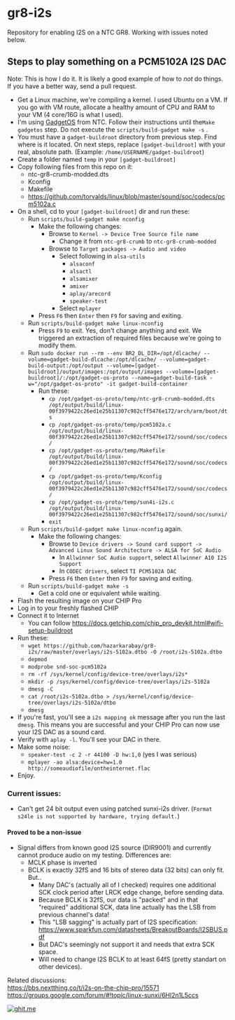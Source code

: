 # gr8-i2s
Repository for enabling I2S on a NTC GR8. Working with issues noted below. 

## Steps to play something on a PCM5102A I2S DAC
Note: This is how I do it. It is likely a good example of how to *not* do things. If you have a better way, send a pull request. 
 
* Get a Linux machine, we're compiling a kernel. I used Ubuntu on a VM. If you go with VM route, allocate a healthy amount of CPU and RAM to your VM (4 core/16G is what I used).
* I'm using [GadgetOS](https://github.com/NextThingCo/gadget-buildroot) from NTC. Follow their instructions until the`Make gadgetos` step. Do not execute the `scripts/build-gadget make -s` .
* You must have a `gadget-buildroot` directory from previous step. Find where is it located. On next steps, replace `[gadget-buildroot]`  with your real, absolute path. (Example: `/home/USERNAME/gadget-buildroot`)
* Create a folder named `temp` in your `[gadget-buildroot]`
* Copy following files from this repo on it:
	* ntc-gr8-crumb-modded.dts
	* Kconfig
	* Makefile
	* https://github.com/torvalds/linux/blob/master/sound/soc/codecs/pcm5102a.c
* On a shell, cd to your  `[gadget-buildroot]` dir and run these:
	* Run `scripts/build-gadget make nconfig`
		* Make the following changes:
			* Browse to `Kernel -> Device Tree Source file name`
				* Change it from `ntc-gr8-crumb` to `ntc-gr8-crumb-modded`
			* Browse to `Target packages -> Audio and video`
				* Select following in `alsa-utils`
					* `alsaconf`
					* `alsactl`
					* `alsamixer`
					* `amixer`
					* `aplay/arecord`
					* `speaker-test`
				* Select `mplayer`
		* Press `F6` then `Enter` then `F9` for saving and exiting.
	* Run `scripts/build-gadget make linux-nconfig`
		* Press  `F9` to exit. Yes, don't change anything and exit. We triggered an extraction of required files because we're going to modify them.
	* Run `sudo docker run --rm --env BR2_DL_DIR=/opt/dlcache/ --volume=gadget-build-dlcache:/opt/dlcache/ --volume=gadget-build-output:/opt/output --volume=[gadget-buildroot]/output/images:/opt/output/images --volume=[gadget-buildroot]/:/opt/gadget-os-proto --name=gadget-build-task -w="/opt/gadget-os-proto" -it gadget-build-container`
		* Run these:
			* `cp /opt/gadget-os-proto/temp/ntc-gr8-crumb-modded.dts /opt/output/build/linux-00f3979422c26ed1e25b11307c982cff5476e172/arch/arm/boot/dts`
			* `cp /opt/gadget-os-proto/temp/pcm5102a.c /opt/output/build/linux-00f3979422c26ed1e25b11307c982cff5476e172/sound/soc/codecs/`
			* `cp /opt/gadget-os-proto/temp/Makefile /opt/output/build/linux-00f3979422c26ed1e25b11307c982cff5476e172/sound/soc/codecs/`
			* `cp /opt/gadget-os-proto/temp/Kconfig /opt/output/build/linux-00f3979422c26ed1e25b11307c982cff5476e172/sound/soc/codecs/`
			* `cp /opt/gadget-os-proto/temp/sun4i-i2s.c /opt/output/build/linux-00f3979422c26ed1e25b11307c982cff5476e172/sound/soc/sunxi/`
			* `exit`
	* Run `scripts/build-gadget make linux-nconfig` again.
		* Make the following changes:
			*  Browse to `Device drivers -> Sound card support -> Advanced Linux Sound Architecture -> ALSA for SoC Audio`
				* In `Allwinner SoC Audio support`, select `Allwinner A10 I2S Support`
				* In `CODEC drivers`, select `TI PCM5102A DAC`
			* Press `F6` then `Enter` then `F9` for saving and exiting.
	* Run `scripts/build-gadget make -s`
		* Get a cold one or equivalent while waiting.
* Flash the resulting image on your CHIP Pro
* Log in to your freshly flashed CHIP
* Connect it to Internet
	* You can follow https://docs.getchip.com/chip_pro_devkit.html#wifi-setup-buildroot
* Run these:
	* `wget https://github.com/hazarkarabay/gr8-i2s/raw/master/overlays/i2s-5102a.dtbo -O /root/i2s-5102a.dtbo`
	* `depmod`
	* `modprobe snd-soc-pcm5102a`
	* `rm -rf /sys/kernel/config/device-tree/overlays/i2s*`
	* `mkdir -p /sys/kernel/config/device-tree/overlays/i2s-5102a`
	* `dmesg -C`
	* `cat /root/i2s-5102a.dtbo > /sys/kernel/config/device-tree/overlays/i2s-5102a/dtbo`
	* `dmesg`
* If you're fast, you'll see a `i2s mapping ok` message after you run the last `dmesg`. This means you are successful and your CHIP Pro can now use your I2S DAC as a sound card.
* Verify with `aplay -l`. You'll see your DAC in there.
* Make some noise:
	* `speaker-test -c 2 -r 44100 -D hw:1,0` (yes I was serious)
	* `mplayer -ao alsa:device=hw=1.0 http://someaudiofile/ontheinternet.flac`
* Enjoy.


### Current issues:
* Can't get 24 bit output even using patched sunxi-i2s driver. (`Format s24le is not supported by hardware, trying default.`)



#### Proved to be a non-issue 
* Signal differs from known good I2S source (DIR9001) and currently cannot produce audio on my testing. Differences are:
  * MCLK phase is inverted
  * BCLK is exactly 32fS and 16 bits of stereo data (32 bits) can only fit. But..
    * Many DAC's (actually all of I checked) requires one additional SCK clock period after LRCK edge change, before sending data.
    * Because BCLK is 32fS, our data is "packed" and in that "required" additional SCK, data line actually has the LSB from previous channel's data!
    * This "LSB sagging" is actually part of I2S specification: https://www.sparkfun.com/datasheets/BreakoutBoards/I2SBUS.pdf
    * But DAC's seemingly not support it and needs that extra SCK space.
    * Will need to change I2S BCLK to at least 64fS (pretty standart on other devices).

Related discussions:  
https://bbs.nextthing.co/t/i2s-on-the-chip-pro/15571  
https://groups.google.com/forum/#!topic/linux-sunxi/6Hl2n1L5ccs
  
[![ghit.me](https://ghit.me/badge.svg?repo=hazarkarabay/gr8-i2s)](https://ghit.me/repo/hazarkarabay/gr8-i2s)
